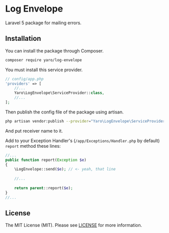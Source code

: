 # Log Envelope

Laravel 5 package for mailing errors.


## Installation 

You can install the package through Composer.
```bash
composer require yaro/log-envelope
```
You must install this service provider.
```php
// config/app.php
'providers' => [
    //...
    Yaro\LogEnvelope\ServiceProvider::class,
    //...
];
```

Then publish the config file of the package using artisan.
```bash
php artisan vendor:publish --provider="Yaro\LogEnvelope\ServiceProvider"
```

And put receiver name to it.


Add to your Exception Handler's (```/app/Exceptions/Handler.php``` by default) ```report``` method these lines:
```php
//...
public function report(Exception $e)
{
    \LogEnvelope::send($e); // <- yeah, that line
    
    //...
    
    return parent::report($e); 
}
//...
```


## License
The MIT License (MIT). Please see [LICENSE](https://github.com/Cherry-Pie/LogEnvelope/blob/master/LICENSE) for more information.
